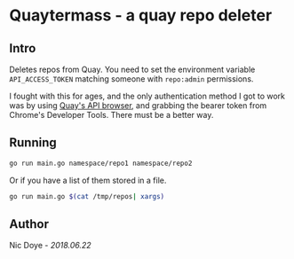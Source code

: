 # Quaytermass - a quay repo deleter

## Intro

Deletes repos from Quay. You need to set the environment variable `API_ACCESS_TOKEN`
matching someone with `repo:admin` permissions.

I fought with this for ages, and the only authentication method I got to work was by
using [Quay's API browser](https://docs.quay.io/api/swagger/#!/repository/deleteRepository),
and grabbing the bearer token from Chrome's Developer Tools. There must be a better way.

## Running

```bash
go run main.go namespace/repo1 namespace/repo2
```

Or if you have a list of them stored in a file.

```bash
go run main.go $(cat /tmp/repos| xargs)
```

## Author

Nic Doye - _2018.06.22_